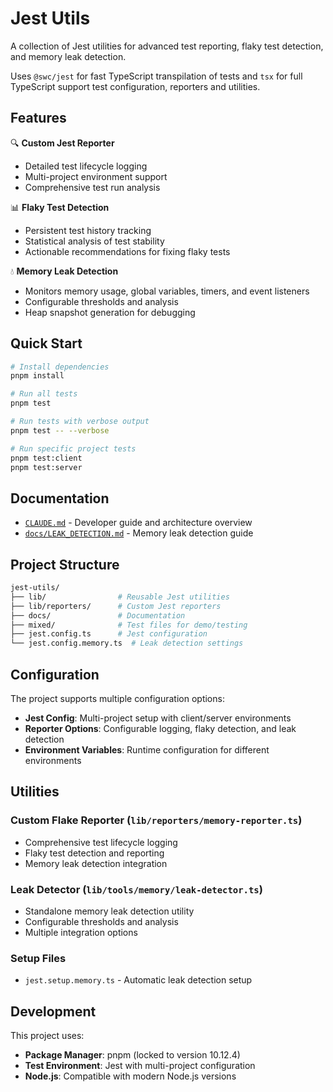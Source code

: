 # Jest Utils

A collection of Jest utilities for advanced test reporting, flaky test detection, and memory leak detection.

Uses `@swc/jest` for fast TypeScript transpilation of tests and `tsx` for full TypeScript support test configuration, reporters and utilities.

## Features

🔍 **Custom Jest Reporter**

- Detailed test lifecycle logging
- Multi-project environment support
- Comprehensive test run analysis

📊 **Flaky Test Detection**

- Persistent test history tracking
- Statistical analysis of test stability
- Actionable recommendations for fixing flaky tests

💧 **Memory Leak Detection**

- Monitors memory usage, global variables, timers, and event listeners
- Configurable thresholds and analysis
- Heap snapshot generation for debugging

## Quick Start

```bash
# Install dependencies
pnpm install

# Run all tests
pnpm test

# Run tests with verbose output
pnpm test -- --verbose

# Run specific project tests
pnpm test:client
pnpm test:server
```

## Documentation

- [`CLAUDE.md`](./CLAUDE.md) - Developer guide and architecture overview
- [`docs/LEAK_DETECTION.md`](./docs/LEAK_DETECTION.md) - Memory leak detection guide

## Project Structure

```sh
jest-utils/
├── lib/                # Reusable Jest utilities
├── lib/reporters/      # Custom Jest reporters
├── docs/               # Documentation
├── mixed/              # Test files for demo/testing
├── jest.config.ts      # Jest configuration
└── jest.config.memory.ts  # Leak detection settings
```

## Configuration

The project supports multiple configuration options:

- **Jest Config**: Multi-project setup with client/server environments
- **Reporter Options**: Configurable logging, flaky detection, and leak detection
- **Environment Variables**: Runtime configuration for different environments

## Utilities

### Custom Flake Reporter (`lib/reporters/memory-reporter.ts`)

- Comprehensive test lifecycle logging
- Flaky test detection and reporting
- Memory leak detection integration

### Leak Detector (`lib/tools/memory/leak-detector.ts`)

- Standalone memory leak detection utility
- Configurable thresholds and analysis
- Multiple integration options

### Setup Files

- `jest.setup.memory.ts` - Automatic leak detection setup

## Development

This project uses:

- **Package Manager**: pnpm (locked to version 10.12.4)
- **Test Environment**: Jest with multi-project configuration
- **Node.js**: Compatible with modern Node.js versions
